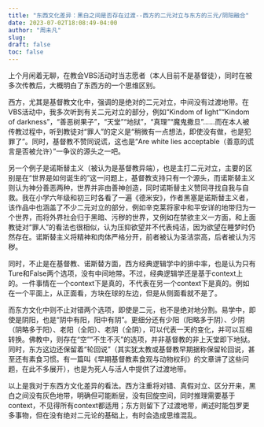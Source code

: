 ```yaml
---
title: "东西文化差异：黑白之间是否存在过渡--西方的二元对立与东方的三元/阴阳融合"
date: 2023-07-02T18:08:49-04:00
author: "周未凡"
slug:
draft: false
toc: false
---
```

<p>上个月闲着无聊，在教会VBS活动时当志愿者（本人目前不是基督徒），同时在被多次传教后，大概明白了东西方的一个思维区别。</p>
<p>西方，尤其是基督教文化中，强调的是绝对的二元对立，中间没有过渡地带。在VBS活动中，我多次听到有关二元对立的部分，例如“Kindom of light”“Kindom of darkness”，“善恶树果子”，“天堂”“地狱”，“真理”“魔鬼撒旦”……而在本人被传教过程中，听到教徒对“罪人”的定义是“稍微有一点想法，即使没有做，也是犯罪了”。同时，基督教不赞同说谎，这也是“Are white lies acceptable（善意的谎言是否被允许）”一争议的源头之一吧。</p>
<p>另一个例子是诺斯替主义（被认为是基督教异端），也是主打二元对立，主要的区别是在“世界是如何诞生的”这一问题上，基督教支持只有一个源头，而诺斯替主义则认为神分善恶两种，世界并非由善神创造，同时诺斯替主义赞同寻找自我与自救。我在小学六年级和初三时各看了一遍《德米安》，作者黑塞是诺斯替主义者，该作品中也涵盖了不少二元对立的部分，例如辛克莱将家中和平安详的地带归为一个世界，而将外界社会归于黑暗、污秽的世界，又例如在禁欲主义一方面，和上面教徒对“罪人”的看法也很相似，认为压抑欲望并不代表纯洁，因为欲望在睡梦时仍然存在。诺斯替主义将精神和肉体严格分开，前者被认为圣洁崇高，后者被认为污秽。</p>
<p>同时，不止是在基督教、诺斯替方面，西方经典逻辑学中的排中率，也是认为只有Ture和False两个选项，没有中间地带。不过，经典逻辑学还是基于context上的。一件事情在一个context下是真的，不代表在另一个context下是真的。例如在一个平面上，从正面看，方块在球的左边，但是从侧面看就不是了。</p>
<p>而东方文化中则不止对错两个选项，即使是二元，也不是绝对地分割。易学中，即使是阴阳，也是“阴中有阳，阳中有阴”。更细分还有少阳（阳略多于阴）、少阴（阴略多于阳）、老阳（全阳）、老阴（全阴），可以代表一天的变化，并可以互相转换。佛教中，则存在“空”“不生不灭”的选项，并非基督教的非上天堂即下地狱。同时，东方这边还保留着“轮回说”（其实犹太教或基督教早期据称保留轮回说，甚至还有素食习惯。有一篇叫《早期基督教素食观与动物权利》的文章讲了这些问题，在此不多展开），也是为死人与活人中提供了过渡地带。</p>
<p>以上是我对于东西方文化差异的看法。西方注重将对错、真假对立、区分开来，黑白之间没有灰色地带，明确但可能断层，没有回旋空间，同时推理需要基于context，不见得所有context都适用；东方则留下了过渡地带，阐述时能包罗更多事物，但在没有绝对二元论的基础上，有时会造成思维混乱。</p>